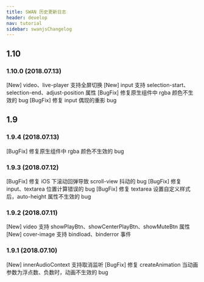 ```yaml
---
title: SWAN 历史更新日志
header: develop
nav: tutorial
sidebar: swanjsChangelog
---
```


1.10
----

### 1.10.0 (2018.07.13)

[New] video、live-player 支持全屏切换
[New] input 支持 selection-start、selection-end、adjust-position 属性
[BugFix] 修复原生组件中 rgba 颜色不生效的 bug
[BugFix] 修复 input 偶现的重影 bug

1.9
----

### 1.9.4 (2018.07.13)

[BugFix] 修复原生组件中 rgba 颜色不生效的 bug

### 1.9.3 (2018.07.12)

[BugFix] 修复 iOS 下滚动回弹导致 scroll-view 抖动的 bug
[BugFix] 修复 input、textarea 位置计算错误的 bug
[BugFix] 修复 textarea 设置自定义样式后，auto-height 属性不生效的 bug

### 1.9.2 (2018.07.11)

[New] video 支持 showPlayBtn、showCenterPlayBtn、showMuteBtn 属性
[New] cover-image 支持 bindload、binderror 事件

### 1.9.1 (2018.07.10)

[New] innerAudioContext 支持取消监听
[BugFix] 修复 createAnimation 当动画参数为浮点数、负数时，动画不生效的 bug